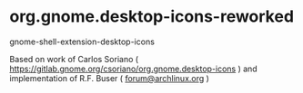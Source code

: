 # org.gnome.desktop-icons-reworked

gnome-shell-extension-desktop-icons

Based on work of Carlos Soriano ( https://gitlab.gnome.org/csoriano/org.gnome.desktop-icons )
and implementation of R.F. Buser ( forum@archlinux.org )
